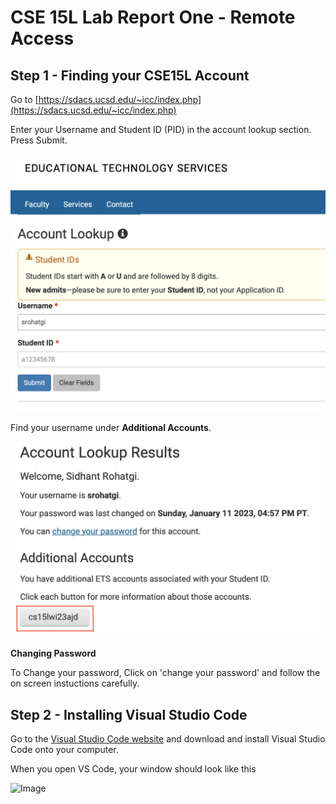 # **CSE 15L Lab Report One - Remote Access**


## Step 1 - Finding your CSE15L Account

Go to [https://sdacs.ucsd.edu/~icc/index.php](https://sdacs.ucsd.edu/~icc/index.php)

Enter your Username and Student ID (PID) in the account lookup section. 
Press Submit. 

![Image](LabReportOne/Screenshots/AccountLookup.jpg)

Find your username under **Additional Accounts**. 

![Image](Username.png)

**Changing Password**

To Change your password, Click on 'change your password' and follow the on screen instuctions carefully. 


## Step 2 - Installing Visual Studio Code

Go to the [Visual Studio Code website](https://code.visualstudio.com/Download) and download and install Visual Studio Code onto your computer. 

When you open VS Code, your window should look like this 

![Image](../Screenshots/VSCodeHome.png)
